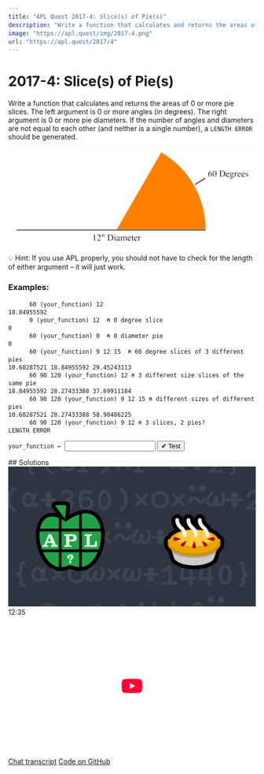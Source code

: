 ```yaml
---
title: "APL Quest 2017-4: Slice(s) of Pie(s)"
description: "Write a function that calculates and returns the areas of 0 or more pie slices."
image: "https://apl.quest/img/2017-4.png"
url: "https://apl.quest/2017/4"
---
```


# <span class=s>2017-</span>4: Slice(s) of Pie(s)
Write a function that calculates and returns the areas of 0 or more pie slices. The left argument is 0 or more angles (in degrees). The right argument is 0 or more pie diameters. If the number of angles and diameters are not equal to each other (and neither is a single number), a `LENGTH ERROR` should be generated. 

<div align="center">
<img src="../../img/pie.png" style="width:60vw" class="fi">
</div>

💡 Hint: If you use APL properly, you should not have to check for the length of either argument – it will just work.

### Examples:

```APL
      60 (your_function) 12 
18.84955592 
      0 (your_function) 12  ⍝ 0 degree slice
0
      60 (your_function) 0  ⍝ 0 diameter pie
0
      60 (your_function) 9 12 15  ⍝ 60 degree slices of 3 different pies
10.60287521 18.84955592 29.45243113 
      60 90 120 (your_function) 12 ⍝ 3 different size slices of the same pie 
18.84955592 28.27433388 37.69911184
      60 90 120 (your_function) 9 12 15 ⍝ different sizes of different pies
10.60287521 28.27433388 58.90486225 
      60 90 120 (your_function) 9 12 ⍝ 3 slices, 2 pies? 
LENGTH ERROR
```


          
<div class="pdiv">
  <code onclick="p_Input.focus()">your_function ← </code><input id="p_Input" autocomplete="off" spellcheck="false" oninput="this.parentElement.querySelector`button`.disabled=false;localStorage.setItem(window.location.pathname,this.value)" onkeypress="subm(event)">
  <button onclick="alert$.next`Testing…`;submitSolution`p`" class="md-button md-button--primary">&#x2714; Test</button>
</div>
<p id="p_Output"></p>
## Solutions
<div onclick="play(this)" title="Video on YouTube" class="yt">
<img alt="Video Thumbnail" src="../../img/2017-4.png">
<time>12:35</time>
<img alt="YouTube" src="../../img/yt-big.png">
</div>
<a href="https://chat.stackexchange.com/transcript/52405?m=62483171#62483171" target="_blank" class="md-button md-button--primary">Chat transcript</a>
<a href="https://github.com/abrudz/apl_quest/tree/main/2017/4.apl" target="_blank" class="md-button md-button--primary right">Code on GitHub</a>

<script>
    testCases={"a":[["60","12"],["0","12"],["60","9 12 15"],["60","0"],["60 90 120","12"],["60 90 120","9 12 15"]],"b":[["60 90 120","9 12 15"],["?90 90 90 90","?20 20 20 20"]],"f":"{○((⍵*2)÷4)×⍺÷360}"}
    p_Input.value=localStorage.getItem(window.location.pathname)
    play=e=>e.outerHTML=`<iframe src="https://www.youtube.com/embed/XLrh6HwUbP8?list=PLYKQVqyrAEj9wDIUyLDGtDAFTKY38BUMN&autoplay=1" title="<span class=s>2017-</span>4: Slice(s) of Pie(s) (APL Quest 2017-4)" frameborder="0" allow="accelerometer; autoplay; clipboard-write; encrypted-media; gyroscope; picture-in-picture; web-share" referrerpolicy="strict-origin-when-cross-origin" allowfullscreen></iframe>`
</script>
